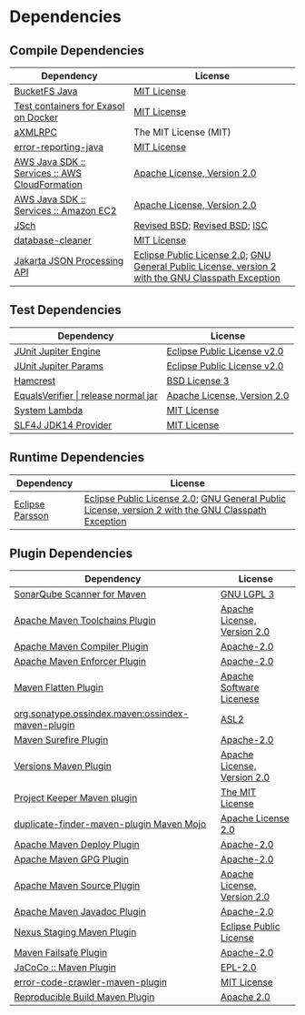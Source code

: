 <!-- @formatter:off -->
# Dependencies

## Compile Dependencies

| Dependency                                          | License                                                                                                        |
| --------------------------------------------------- | -------------------------------------------------------------------------------------------------------------- |
| [BucketFS Java][0]                                  | [MIT License][1]                                                                                               |
| [Test containers for Exasol on Docker][2]           | [MIT License][3]                                                                                               |
| [aXMLRPC][4]                                        | The MIT License (MIT)                                                                                          |
| [error-reporting-java][5]                           | [MIT License][6]                                                                                               |
| [AWS Java SDK :: Services :: AWS CloudFormation][7] | [Apache License, Version 2.0][8]                                                                               |
| [AWS Java SDK :: Services :: Amazon EC2][7]         | [Apache License, Version 2.0][8]                                                                               |
| [JSch][9]                                           | [Revised BSD][10]; [Revised BSD][11]; [ISC][12]                                                                |
| [database-cleaner][13]                              | [MIT License][14]                                                                                              |
| [Jakarta JSON Processing API][15]                   | [Eclipse Public License 2.0][16]; [GNU General Public License, version 2 with the GNU Classpath Exception][17] |

## Test Dependencies

| Dependency                                 | License                           |
| ------------------------------------------ | --------------------------------- |
| [JUnit Jupiter Engine][18]                 | [Eclipse Public License v2.0][19] |
| [JUnit Jupiter Params][18]                 | [Eclipse Public License v2.0][19] |
| [Hamcrest][20]                             | [BSD License 3][21]               |
| [EqualsVerifier \| release normal jar][22] | [Apache License, Version 2.0][23] |
| [System Lambda][24]                        | [MIT License][25]                 |
| [SLF4J JDK14 Provider][26]                 | [MIT License][27]                 |

## Runtime Dependencies

| Dependency            | License                                                                                                        |
| --------------------- | -------------------------------------------------------------------------------------------------------------- |
| [Eclipse Parsson][28] | [Eclipse Public License 2.0][16]; [GNU General Public License, version 2 with the GNU Classpath Exception][17] |

## Plugin Dependencies

| Dependency                                              | License                           |
| ------------------------------------------------------- | --------------------------------- |
| [SonarQube Scanner for Maven][29]                       | [GNU LGPL 3][30]                  |
| [Apache Maven Toolchains Plugin][31]                    | [Apache License, Version 2.0][23] |
| [Apache Maven Compiler Plugin][32]                      | [Apache-2.0][23]                  |
| [Apache Maven Enforcer Plugin][33]                      | [Apache-2.0][23]                  |
| [Maven Flatten Plugin][34]                              | [Apache Software Licenese][23]    |
| [org.sonatype.ossindex.maven:ossindex-maven-plugin][35] | [ASL2][36]                        |
| [Maven Surefire Plugin][37]                             | [Apache-2.0][23]                  |
| [Versions Maven Plugin][38]                             | [Apache License, Version 2.0][23] |
| [Project Keeper Maven plugin][39]                       | [The MIT License][40]             |
| [duplicate-finder-maven-plugin Maven Mojo][41]          | [Apache License 2.0][42]          |
| [Apache Maven Deploy Plugin][43]                        | [Apache-2.0][23]                  |
| [Apache Maven GPG Plugin][44]                           | [Apache-2.0][23]                  |
| [Apache Maven Source Plugin][45]                        | [Apache License, Version 2.0][23] |
| [Apache Maven Javadoc Plugin][46]                       | [Apache-2.0][23]                  |
| [Nexus Staging Maven Plugin][47]                        | [Eclipse Public License][48]      |
| [Maven Failsafe Plugin][49]                             | [Apache-2.0][23]                  |
| [JaCoCo :: Maven Plugin][50]                            | [EPL-2.0][51]                     |
| [error-code-crawler-maven-plugin][52]                   | [MIT License][53]                 |
| [Reproducible Build Maven Plugin][54]                   | [Apache 2.0][36]                  |

[0]: https://github.com/exasol/bucketfs-java/
[1]: https://github.com/exasol/bucketfs-java/blob/main/LICENSE
[2]: https://github.com/exasol/exasol-testcontainers/
[3]: https://github.com/exasol/exasol-testcontainers/blob/main/LICENSE
[4]: https://github.com/gturri/aXMLRPC
[5]: https://github.com/exasol/error-reporting-java/
[6]: https://github.com/exasol/error-reporting-java/blob/main/LICENSE
[7]: https://aws.amazon.com/sdkforjava
[8]: https://aws.amazon.com/apache2.0
[9]: https://github.com/mwiede/jsch
[10]: https://github.com/mwiede/jsch/blob/master/LICENSE.txt
[11]: https://github.com/mwiede/jsch/blob/master/LICENSE.JZlib.txt
[12]: https://github.com/mwiede/jsch/blob/master/LICENSE.jBCrypt.txt
[13]: https://github.com/exasol/database-cleaner/
[14]: https://github.com/exasol/database-cleaner/blob/main/LICENSE
[15]: https://github.com/eclipse-ee4j/jsonp
[16]: https://projects.eclipse.org/license/epl-2.0
[17]: https://projects.eclipse.org/license/secondary-gpl-2.0-cp
[18]: https://junit.org/junit5/
[19]: https://www.eclipse.org/legal/epl-v20.html
[20]: http://hamcrest.org/JavaHamcrest/
[21]: http://opensource.org/licenses/BSD-3-Clause
[22]: https://www.jqno.nl/equalsverifier
[23]: https://www.apache.org/licenses/LICENSE-2.0.txt
[24]: https://github.com/stefanbirkner/system-lambda/
[25]: http://opensource.org/licenses/MIT
[26]: http://www.slf4j.org
[27]: http://www.opensource.org/licenses/mit-license.php
[28]: https://github.com/eclipse-ee4j/parsson
[29]: http://sonarsource.github.io/sonar-scanner-maven/
[30]: http://www.gnu.org/licenses/lgpl.txt
[31]: https://maven.apache.org/plugins/maven-toolchains-plugin/
[32]: https://maven.apache.org/plugins/maven-compiler-plugin/
[33]: https://maven.apache.org/enforcer/maven-enforcer-plugin/
[34]: https://www.mojohaus.org/flatten-maven-plugin/
[35]: https://sonatype.github.io/ossindex-maven/maven-plugin/
[36]: http://www.apache.org/licenses/LICENSE-2.0.txt
[37]: https://maven.apache.org/surefire/maven-surefire-plugin/
[38]: https://www.mojohaus.org/versions/versions-maven-plugin/
[39]: https://github.com/exasol/project-keeper/
[40]: https://github.com/exasol/project-keeper/blob/main/LICENSE
[41]: https://basepom.github.io/duplicate-finder-maven-plugin
[42]: http://www.apache.org/licenses/LICENSE-2.0.html
[43]: https://maven.apache.org/plugins/maven-deploy-plugin/
[44]: https://maven.apache.org/plugins/maven-gpg-plugin/
[45]: https://maven.apache.org/plugins/maven-source-plugin/
[46]: https://maven.apache.org/plugins/maven-javadoc-plugin/
[47]: http://www.sonatype.com/public-parent/nexus-maven-plugins/nexus-staging/nexus-staging-maven-plugin/
[48]: http://www.eclipse.org/legal/epl-v10.html
[49]: https://maven.apache.org/surefire/maven-failsafe-plugin/
[50]: https://www.jacoco.org/jacoco/trunk/doc/maven.html
[51]: https://www.eclipse.org/legal/epl-2.0/
[52]: https://github.com/exasol/error-code-crawler-maven-plugin/
[53]: https://github.com/exasol/error-code-crawler-maven-plugin/blob/main/LICENSE
[54]: http://zlika.github.io/reproducible-build-maven-plugin
